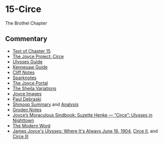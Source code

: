 # 15-Circe

The Brothel Chapter

## Commentary

- [Text of Chapter 15](http://www.online-literature.com/james_joyce/ulysses/15/)
- [The Joyce Project: Circe](http://m.joyceproject.com/chapters/circe.html)
- [Ulysses Guide](http://www.ulyssesguide.com/15-circe)
- [Kennesaw Guide](http://web.archive.org/web/20120515105005/http://ksumail.kennesaw.edu:80/~mglosup/ulysses/circe.htm)
- [Cliff Notes](http://www.cliffsnotes.com/literature/u/ulysses/summary-and-analysis/chapter-15)
- [Sparknotes](http://www.sparknotes.com/lit/ulysses/section15/)
- [The Joyce Portal](http://web.archive.org/web/20130409060521/http://www.robotwisdom.com/jaj/ulysses/index.html#circe)
- [The Sheila Variations](http://www.sheilaomalley.com/?p=7626)
- [Joyce Images](http://www.joyceimages.com/chapter/15/)
- [Paul Debraski](https://ijustreadaboutthat.com/2010/08/16/james-joyce%e2%80%93week-5-ulysses-1922/)
- [Shmoop Summary](https://www.shmoop.com/study-guides/literature/ulysses-joyce/summary/episode-15-circe) and [Analysis](https://www.shmoop.com/study-guides/literature/ulysses-joyce/summary/circe-analysis)
- [Groden Notes](http://www.michaelgroden.com/notes/open15.html)
- [Joyce’s Moraculous Sindbook: Suzette Henke — “Circe”: Ulysses in Nighttown](https://kb.osu.edu/bitstream/handle/1811/24647/JOYCES_MORACULOUS_SINDBOOK.pdf?sequence=1&isAllowed=y)
- [The Modern Word](http://web.archive.org/web/20150423131232/http://www.themodernword.com/joyce/)
- [James Joyce's Ulysses: Where It's Always June 16, 1904](http://loki.stockton.edu/~kinsellt/projects/ulysses/storyReader$55.html), [Circe II](http://loki.stockton.edu/~kinsellt/projects/ulysses/storyReader$59.html), and [Circe III](http://loki.stockton.edu/~kinsellt/projects/ulysses/storyReader$58.html)
